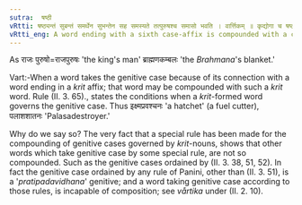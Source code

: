 ```yaml
---
sutra:  षष्ठी
vRtti: षष्ठ्यन्तं सुबन्तं समर्थेन सुभन्तेन सह समस्यते तत्पुरुषश्च समासो भवति । वार्त्तिकम् ॥ कृद्योगा च षष्ठी समस्यत इति वक्तव्यम्॥
vRtti_eng: A word ending with a sixth case-affix is compounded with a case-inflected word with which it is in construction; and the compound is _Tat-purusha_.
---
```

As राजः पुरुषो=राजपुरुषः 'the king's man' ब्राह्मणकम्बलः 'the _Brahmana_'s blanket.'

Vart:-When a word takes the genitive case because of its connection with a word ending in a _krit_ affix; that word may be compounded with such a _krit_ word. Rule (II. 3. 65)., states the conditions when a _krit_-formed word governs the genitive case. Thus इक्ष्मप्रवश्चनः 'a hatchet' (a fuel cutter), पलाशशातनः 'Palasadestroyer.'

Why do we say so? The very fact that a special rule has been made for the compounding of genitive cases governed by _krit_-nouns, shows that other words which take genitive case by some special rule, are not so compounded. Such as the genitive cases ordained by (II. 3. 38, 51, 52). In fact the genitive case ordained by any rule of Panini, other than (II. 3. 51), is a '_pratipadavidhana_' genitive; and a word taking genitive case according to those rules, is incapable of composition; see _vårtika_ under (II. 2. 10). 
